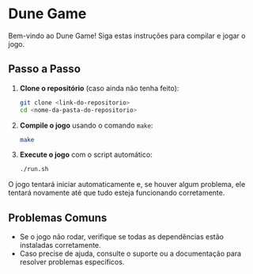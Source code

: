 # Dune Game

Bem-vindo ao Dune Game! Siga estas instruções para compilar e jogar o jogo.

## Passo a Passo

1. **Clone o repositório** (caso ainda não tenha feito):
    ```bash
    git clone <link-do-repositorio>
    cd <nome-da-pasta-do-repositorio>
    ```

2. **Compile o jogo** usando o comando `make`:
    ```bash
    make
    ```

3. **Execute o jogo** com o script automático:
    ```bash
    ./run.sh
    ```

O jogo tentará iniciar automaticamente e, se houver algum problema, ele tentará novamente até que tudo esteja funcionando corretamente.

## Problemas Comuns

- Se o jogo não rodar, verifique se todas as dependências estão instaladas corretamente.
- Caso precise de ajuda, consulte o suporte ou a documentação para resolver problemas específicos.
